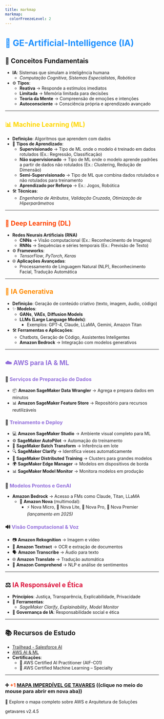 ```yaml
---
title: markmap
markmap:
  colorFreezeLevel: 2
---
```


# <span style="color:#1E90FF">🤖 GE-Artificial-Intelligence (IA)</span>

## 🧠 Conceitos Fundamentais
- **IA**: Sistemas que simulam a inteligência humana  
  - *Computação Cognitiva*, *Sistemas Especialistas*, *Robótica*
- ⚙️ **Tipos**:
  - **Reativa** → Responde a estímulos imediatos  
  - **Limitada** → Memória limitada para decisões  
  - **Teoria da Mente** → Compreensão de emoções e intenções  
  - **Autoconsciente** → Consciência própria e aprendizado avançado  

---

## <span style="color:#FFD700">📊 **Machine Learning (ML)**</span>
- **Definição**: Algoritmos que aprendem com dados  
- 🔁 **Tipos de Aprendizado**:
  - **Supervisionado** → Tipo de ML onde o modelo é treinado em dados rotulados (Ex.: Regressão, Classificação)  
  - **Não supervisionado** → Tipo de ML onde o modelo aprende padrões a partir de dados não rotulados (Ex.: Clustering, Redução de Dimensão)  
  - **Semi-Supervisionado** → Tipo de ML que combina dados rotulados e não rotulados para treinamento  
  - **Aprendizado por Reforço** → Ex.: Jogos, Robótica  
- 🛠️ **Técnicas**:
  - *Engenharia de Atributos*, *Validação Cruzada*, *Otimização de Hiperparâmetros*  

---

## <span style="color:#FF4500">🧠 **Deep Learning (DL)**</span>
- **Redes Neurais Artificiais (RNA)**  
  - **CNNs** → Visão computacional (Ex.: Reconhecimento de Imagens)  
  - **RNNs** → Sequências e séries temporais (Ex.: Previsão de Texto)  
- ⚙️ **Frameworks**:
  - *TensorFlow*, *PyTorch*, *Keras*  
- 🌐 **Aplicações Avançadas**:
  - Processamento de Linguagem Natural (NLP), Reconhecimento Facial, Tradução Automática  

---

## <span style="color:#FF8C00">🎨 **IA Generativa**</span>
- **Definição**: Geração de conteúdo criativo (texto, imagem, áudio, código)  
- ✨ **Modelos**:
  - **GANs**, **VAEs**, **Diffusion Models**  
  - **LLMs (Large Language Models)**:
    - Exemplos: GPT-4, Claude, LLaMA, Gemini, Amazon Titan  
- 🛠️ **Ferramentas e Aplicações**:
  - Chatbots, Geração de Código, Assistentes Inteligentes  
  - **Amazon Bedrock** → Integração com modelos generativos  

---

## <span style="color:#9370DB">☁️ **AWS para IA & ML**</span>

### 🧰 <span style="color:#9370DB">**Serviços de Preparação de Dados**</span>
- 📦 **Amazon SageMaker Data Wrangler** → Agrega e prepara dados em minutos  
- 📊 **Amazon SageMaker Feature Store** → Repositório para recursos reutilizáveis  

### 🚀 <span style="color:#9370DB">**Treinamento e Deploy**</span>
- 💻 **Amazon SageMaker Studio** → Ambiente visual completo para ML  
- ⚙️ **SageMaker AutoPilot** → Automação do treinamento  
- 🧮 **SageMaker Batch Transform** → Inferência em lote  
- 🔍 **SageMaker Clarify** → Identifica vieses automaticamente  
- 🧠 **SageMaker Distributed Training** → Clusters para grandes modelos  
- 🌍 **SageMaker Edge Manager** → Modelos em dispositivos de borda  
- 📊 **SageMaker Model Monitor** → Monitora modelos em produção  

### 🤖 <span style="color:#9370DB">**Modelos Prontos e GenAI**</span>
- **Amazon Bedrock** → Acesso a FMs como Claude, Titan, LLaMA  
  - 🎯 **Amazon Nova** (multimodal):  
    - ⚡ Nova Micro, 🧠 Nova Lite, 🚀 Nova Pro, 🔮 Nova Premier *(lançamento em 2025)*  

### 🔊 <span style="color:#9370DB">**Visão Computacional & Voz**</span>
- 📷 **Amazon Rekognition** → Imagem e vídeo  
- 📝 **Amazon Textract** → OCR e extração de documentos  
- 🗣️ **Amazon Transcribe** → Áudio para texto  
- 🌐 **Amazon Translate** → Tradução automática  
- 🧠 **Amazon Comprehend** → NLP e análise de sentimentos  

---

## ⚖️ <span style="color:#DC143C">**IA Responsável e Ética**</span>
- **Princípios**: Justiça, Transparência, Explicabilidade, Privacidade  
- 🧠 **Ferramentas**:
  - *SageMaker Clarify*, *Explainability*, *Model Monitor*  
- 📜 **Governança de IA**: Responsabilidade social e ética  

---

## 📚 Recursos de Estudo
- [Trailhead - Salesforce AI](https://trailhead.salesforce.com)  
- [AWS AI & ML](https://aws.amazon.com/machine-learning/)  
- **Certificações**:
  - 🏅 AWS Certified AI Practitioner (AIF-C01)  
  - 🏅 AWS Certified Machine Learning – Specialty  

---

### ➕ <span style="color:#FF4500">**+1 [MAPA IMPERDÍVEL GE TAVARES](https://rogtavares.github.io/AWS_getavares.github.io/)**</span>   ((clique no meio do mouse para abrir em nova aba))
🚀 Explore o mapa completo sobre AWS e Arquitetura de Soluções

getavares v2.4.5 
